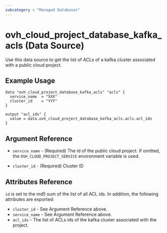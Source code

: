 ```yaml
---
subcategory : "Managed Databases"
---
```


# ovh_cloud_project_database_kafka_acls (Data Source)

Use this data source to get the list of ACLs of a kafka cluster associated with a public cloud project.

## Example Usage

```hcl
data "ovh_cloud_project_database_kafka_acls" "acls" {
  service_name  = "XXX"
  cluster_id    = "YYY"
}

output "acl_ids" {
  value = data.ovh_cloud_project_database_kafka_acls.acls.acl_ids
}
```

## Argument Reference

* `service_name` - (Required) The id of the public cloud project. If omitted,
  the `OVH_CLOUD_PROJECT_SERVICE` environment variable is used.

* `cluster_id` - (Required) Cluster ID

## Attributes Reference

`id` is set to the md5 sum of the list of all ACL ids. In addition,
the following attributes are exported:

* `cluster_id` - See Argument Reference above.
* `service_name` - See Argument Reference above.
* `acl_ids` - The list of ACLs ids of the kafka cluster associated with the project.
